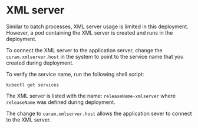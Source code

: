 # XML server

Similar to batch processes, XML server usage is limited in this deployment. However, a pod containing the XML server is created and runs in the deployment.

To connect the XML server to the application server, change the `curam.xmlserver.host` in the system to point to the service name that you created during deployment.

To verify the service name, run the following shell script:

```shell
kubectl get services
```

The XML server is listed with the name: `releaseName-xmlserver` where `releaseName` was defined during deployment.

The change to `curam.xmlserver.host` allows the application sever to connect to the XML server.
